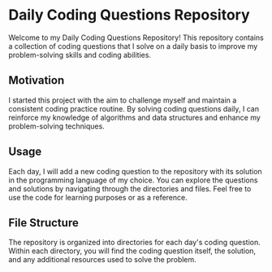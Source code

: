 # Daily Coding Questions Repository

Welcome to my Daily Coding Questions Repository! This repository contains a collection of coding questions that I solve on a daily basis to improve my problem-solving skills and coding abilities.

## Motivation

I started this project with the aim to challenge myself and maintain a consistent coding practice routine. By solving coding questions daily, I can reinforce my knowledge of algorithms and data structures and enhance my problem-solving techniques.

## Usage

Each day, I will add a new coding question to the repository with its solution in the programming language of my choice. You can explore the questions and solutions by navigating through the directories and files. Feel free to use the code for learning purposes or as a reference.

## File Structure

The repository is organized into directories for each day's coding question. Within each directory, you will find the coding question itself, the solution, and any additional resources used to solve the problem.

